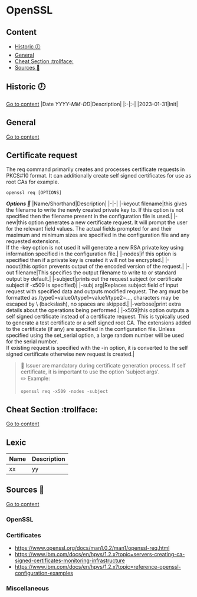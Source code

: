 # OpenSSL

## Content
- [Historic :clock7:](#historic-clock7)
- [General](#general)
- [Cheat Section :trollface:](#cheat-section-trollface)
- [Sources :link:](#sources-link)

## Historic :clock7:
[Go to content](#content)
|Date _YYYY-MM-DD_|Description|
|:-|:-|
|2023-01-31|Init|

## General
[Go to content](#content)


## Certificate request
The req command primarily creates and processes certificate requests in PKCS#10 format. It can additionally create self signed certificates for use as root CAs for example.<br>
```
openssl req [OPTIONS]
```
***Options :wrench:***
|Name/Shorthand|Description|
|-|-|
|-keyout filename|this gives the filename to write the newly created private key to. If this option is not specified then the filename present in the configuration file is used.|
|-new|this option generates a new certificate request. It will prompt the user for the relevant field values. The actual fields prompted for and their maximum and minimum sizes are specified in the configuration file and any requested extensions.<br>If the -key option is not used it will generate a new RSA private key using information specified in the configuration file.|
|-nodes|if this option is specified then if a private key is created it will not be encrypted.|
|-noout|this option prevents output of the encoded version of the request.|
|-out filename|This specifies the output filename to write to or standard output by default.|
|-subject|prints out the request subject (or certificate subject if -x509 is specified)|
|-subj arg|Replaces subject field of input request with specified data and outputs modified request. The arg must be formatted as /type0=value0/type1=value1/type2=..., characters may be escaped by \ (backslash), no spaces are skipped.|
|-verbose|print extra details about the operations being performed.|
|-x509|this option outputs a self signed certificate instead of a certificate request. This is typically used to generate a test certificate or a self signed root CA. The extensions added to the certificate (if any) are specified in the configuration file. Unless specified using the set_serial option, a large random number will be used for the serial number.<br>If existing request is specified with the -in option, it is converted to the self signed certificate otherwise new request is created.|

> :pushpin: Issuer are mandatory during certificate generation process. If self  certificate, it is important to use the option 'subject args'.<br>
> :pencil2: Example:<br>
> ```
> openssl req -x509 -nodes -subject 
> ```

## Cheat Section :trollface:
[Go to content](#content)


## Lexic
|Name|Description|
|-|-|
|xx|yy|

## Sources :link:
[Go to content](#content)

### OpenSSL

### Certificates
- https://www.openssl.org/docs/man1.0.2/man1/openssl-req.html
- https://www.ibm.com/docs/en/hpvs/1.2.x?topic=servers-creating-ca-signed-certificates-monitoring-infrastructure
- https://www.ibm.com/docs/en/hpvs/1.2.x?topic=reference-openssl-configuration-examples

### Miscellaneous

